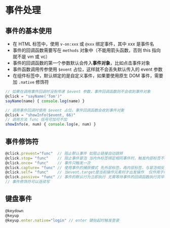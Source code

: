 # 事件处理

## 事件的基本使用

- 在 HTML 标签中，使用 `v-on:xxx` 或 `@xxx` 绑定事件，其中 xxx 是事件名
- 事件的回调函数需要写在 `methods` 对象中（不能用箭头函数，否则 this 指向就不是 vm 或 vc）
- 事件的回调函数的第一个参数默认会传入**事件对象**，比如点击事件对象
- 事件函数调用传参使用 `$event` 占位，这样就不会丢失默认传入的 event 参数
- 在组件标签中，默认绑定的是自定义事件，如果要使用原生 DOM 事件，需要加 `.native` 修饰符

```javascript
// 如果在调用事件回调时没有传递 $event 参数，事件回调函数则不会收到事件对象
@click = "sayName('Tom')"
sayName(name) { console.log(name) }

// 调用事件回调时使用 $event 占位，事件回调函数会收到事件对象
@click = "showInfo($event, 66)"
// 调用方法 func 括号可加可不加
showInfo(e, num) { console.log(e, num) }
```

## 事件修饰符

```javascript
@click.prevent="func"  // 阻止默认事件 如阻止链接自动跳转
@click.stop= "func"    // 阻止事件冒泡 当内外标签绑定相同事件时，触发内部标签不会同时触发外部标签
@click.once= "func"    // 事件只触发一次
@click.capture= "func" // 使用事件的捕获模式 先外层标签，再内层标签，与冒泡相反
@click.self= "func"    // 当event.target是当前操作元素时才出发操作  仅作用于绑定事件的标签，点击其内部标签无作用
@click.passive= "func" // 事件的默认行为立即执行 无需等待事件的回调函数执行完毕（有可能事件回调执行时间很长）
// 事件修饰符可以连续写
```

## 键盘事件

```javascript
@keydown
@keyup
@keyup.enter.native="login" // enter 键抬起时触发登录
```
